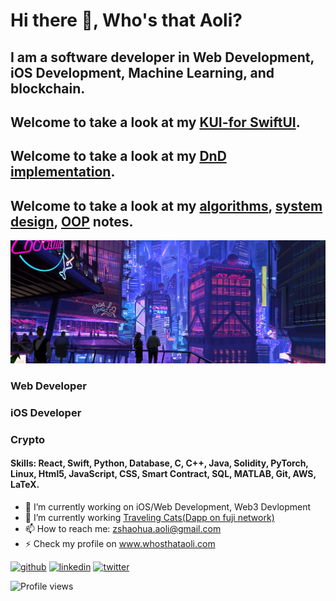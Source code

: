 # Hi there 👋, Who's that Aoli?
## I am a software developer in Web Development, iOS Development, Machine Learning, and blockchain.

## Welcome to take a look at my [KUI-for SwiftUI](https://github.com/WhosthatAoli/KUI-for-SwiftUI).

## Welcome to take a look at my [DnD implementation](https://github.com/WhosthatAoli/Native-Drag-Drop).

## Welcome to take a look at my [algorithms](https://github.com/WhosthatAoli/Algorithms), [system design](https://github.com/WhosthatAoli/System-Design), [OOP](https://github.com/WhosthatAoli/OOP--) notes.

![*I am software engineer*](https://github.com/WhosthatAoli/WhosthatAoli/blob/main/images/banner.png)

### Web Developer
### iOS Developer
### Crypto

#### Skills: React, Swift, Python, Database, C, C++, Java, Solidity, PyTorch, Linux, Html5, JavaScript, CSS, Smart Contract, SQL, MATLAB, Git, AWS, LaTeX.

- 🔭 I’m currently working on iOS/Web Development, Web3 Devlopment 
- 🌱 I’m currently working [Traveling Cats(Dapp on fuji network)](https://lucky-cats.vercel.app)
- 📫 How to reach me: zshaohua.aoli@gmail.com 
- ⚡ Check my profile on www.whosthataoli.com


[<img src='https://cdn.jsdelivr.net/npm/simple-icons@3.0.1/icons/github.svg' alt='github' height='40'>](https://github.com/WhosthatAoli)  [<img src='https://cdn.jsdelivr.net/npm/simple-icons@3.0.1/icons/linkedin.svg' alt='linkedin' height='40'>](https://www.linkedin.com/in/Shaohua-Zhang/)  [<img src='https://cdn.jsdelivr.net/npm/simple-icons@3.0.1/icons/twitter.svg' alt='twitter' height='40'>](https://twitter.com/shenlangaoli)  


![Profile views](https://www.whosthataoli.com)  

